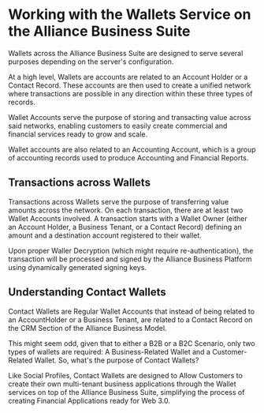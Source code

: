 # Working with the Wallets Service on the Alliance Business Suite

Wallets across the Alliance Business Suite are designed to serve several purposes depending on the server's configuration.

At a high level, Wallets are accounts are related to an Account Holder or a Contact Record. These accounts are then used to create a unified network where transactions are possible in any direction within these three types of records.

Wallet Accounts serve the purpose of storing and transacting value across said networks, enabling customers to easily create commercial and financial services ready to grow and scale.

Wallet accounts are also related to an Accounting Account, which is a group of accounting records used to produce Accounting and Financial Reports.

## Transactions across Wallets

Transactions across Wallets serve the purpose of transferring value amounts across the network. On each transaction, there are at least two Wallet Accounts involved. A transaction starts with a Wallet Owner (either an Account Holder, a Business Tenant, or a Contact Record) defining an amount and a destination account registered to their wallet.

Upon proper Waller Decryption (which might require re-authentication), the transaction will be processed and signed by the Alliance Business Platform using dynamically generated signing keys.

## Understanding Contact Wallets

Contact Wallets are Regular Wallet Accounts that instead of being related to an AccountHolder or a Business Tenant, are related to a Contact Record on the CRM Section of the Alliance Business Model.

This might seem odd, given that to either a B2B or a B2C Scenario, only two types of wallets are required: A Business-Related Wallet and a Customer-Related Wallet. So, what's the purpose of Contact Wallets? 

Like Social Profiles, Contact Wallets are designed to Allow Customers to create their own multi-tenant business applications through the Wallet services on top of the Alliance Business Suite, simplifying the process of creating Financial Applications ready for Web 3.0.







